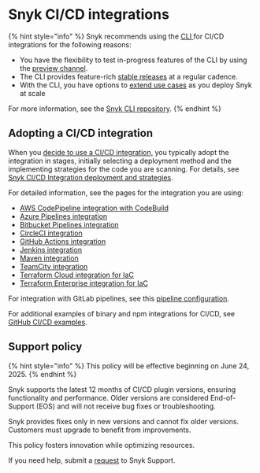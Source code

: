 # Snyk CI/CD integrations

{% hint style="info" %}
Snyk recommends using the [CLI ](../snyk-cli/)for CI/CD integrations for the following reasons:

* You have the flexibility to test in-progress features of the CLI by using the [preview channel](../snyk-cli/releases-and-channels-for-the-snyk-cli.md#preview).
* The CLI provides feature-rich [stable releases](../snyk-cli/releases-and-channels-for-the-snyk-cli.md#stable) at a regular cadence.
* With the CLI, you have options to [extend use cases](../snyk-cli/scan-and-maintain-projects-using-the-cli/cli-tools/) as you deploy Snyk at scale

For more information, see the  [Snyk CLI repository](https://github.com/snyk/cli).
{% endhint %}

## Adopting a CI/CD integration

When you [decide to use a CI/CD integration,](../git-repository-and-ci-cd-integrations-comparisons.md) you typically adopt the integration in stages, initially selecting a deployment method and the implementing strategies for the code you are scanning. For details, see [Snyk CI/CD Integration deployment and strategies](snyk-ci-cd-integration-deployment-and-strategies/).

For detailed information, see the pages for the integration you are using:

* [AWS CodePipeline integration with CodeBuild](aws-codepipeline-integration-by-adding-a-snyk-scan-stage.md)
* [Azure Pipelines integration](azure-pipelines-integration/)
* [Bitbucket Pipelines integration](bitbucket-pipelines-integration-using-a-snyk-pipe/)
* [CircleCI integration](circleci-integration-using-a-snyk-orb.md)
* [GitHub Actions integration](../../scm-ide-and-ci-cd-integrations/snyk-ci-cd-integrations/github-actions-for-snyk-setup-and-checking-for-vulnerabilities/)
* [Jenkins integration](jenkins-plugin-integration-with-snyk.md)
* [Maven integration](maven-plugin-integration-with-snyk.md)
* [TeamCity integration](teamcity-jetbrains-integration-using-the-snyk-security-plugin/)
* [Terraform Cloud integration for IaC](terraform-cloud-integration-for-snyk-iac-using-run-tasks/)
* [Terraform Enterprise integration for IaC](terraform-enterprise-integration-for-snyk-iac.md)

For integration with GitLab pipelines, see this [pipeline configuration](https://github.com/snyk-labs/snyk-cicd-integration-examples/blob/master/GitLabCICD/gitlab-npm.yml).

For additional examples of binary and npm integrations for CI/CD, see [GitHub CI/CD examples](https://github.com/snyk-labs/snyk-cicd-integration-examples).

## Support policy <a href="#support-policy" id="support-policy"></a>

{% hint style="info" %}
This policy will be effective beginning on June 24, 2025.
{% endhint %}

Snyk supports the latest 12 months of CI/CD plugin versions, ensuring functionality and performance. Older versions are considered End-of-Support (EOS) and will not receive bug fixes or troubleshooting.

Snyk provides fixes only in new versions and cannot fix older versions. Customers must upgrade to benefit from improvements.

This policy fosters innovation while optimizing resources.

If you need help, submit a [request](https://support.snyk.io/) to Snyk Support.
